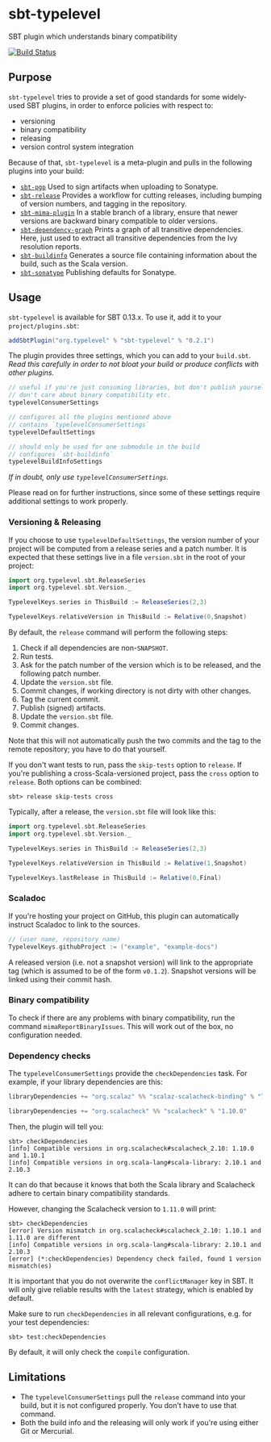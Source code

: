 sbt-typelevel
=============

SBT plugin which understands binary compatibility

[![Build Status](https://secure.travis-ci.org/typelevel/sbt-typelevel.png?branch=master)](http://travis-ci.org/typelevel/sbt-typelevel)


Purpose
-------

`sbt-typelevel` tries to provide a set of good standards for some widely-used SBT plugins, in order to enforce policies with respect to:
* versioning
* binary compatibility
* releasing
* version control system integration

Because of that, `sbt-typelevel` is a meta-plugin and pulls in the following plugins into your build:
* [`sbt-pgp`](https://github.com/sbt/sbt-pgp)
  Used to sign artifacts when uploading to Sonatype.
* [`sbt-release`](https://github.com/sbt/sbt-release/)
  Provides a workflow for cutting releases, including bumping of version numbers, and tagging in the repository.
* [`sbt-mima-plugin`](https://github.com/typesafehub/migration-manager)
  In a stable branch of a library, ensure that newer versions are backward binary compatible to older versions.
* [`sbt-dependency-graph`](https://github.com/jrudolph/sbt-dependency-graph)
  Prints a graph of all transitive dependencies. Here, just used to extract all transitive dependencies from the Ivy resolution reports.
* [`sbt-buildinfo`](https://github.com/sbt/sbt-buildinfo)
  Generates a source file containing information about the build, such as the Scala version.
* [`sbt-sonatype`](https://github.com/xerial/sbt-sonatype)
  Publishing defaults for Sonatype.


Usage
-----

`sbt-typelevel` is available for SBT 0.13.x. To use it, add it to your `project/plugins.sbt`:

```scala
addSbtPlugin("org.typelevel" % "sbt-typelevel" % "0.2.1")
```


The plugin provides three settings, which you can add to your `build.sbt`. *Read this carefully in order to not bloat your build or produce conflicts with other plugins.*

```scala
// useful if you're just consuming libraries, but don't publish yourself,
// don't care about binary compatibility etc.
typelevelConsumerSettings

// configures all the plugins mentioned above
// contains `typelevelConsumerSettings`
typelevelDefaultSettings

// should only be used for one submodule in the build
// configures `sbt-buildinfo`
typelevelBuildInfoSettings
```

*If in doubt, only use `typelevelConsumerSettings`.*

Please read on for further instructions, since some of these settings require additional settings to work properly.

### Versioning & Releasing

If you choose to use `typelevelDefaultSettings`, the version number of your project will be computed from a release series and a patch number. It is expected that these settings live in a file `version.sbt` in the root of your project:

```scala
import org.typelevel.sbt.ReleaseSeries
import org.typelevel.sbt.Version._

TypelevelKeys.series in ThisBuild := ReleaseSeries(2,3)

TypelevelKeys.relativeVersion in ThisBuild := Relative(0,Snapshot)
```

By default, the `release` command will perform the following steps:

1. Check if all dependencies are non-`SNAPSHOT`.
2. Run tests.
3. Ask for the patch number of the version which is to be released, and the following patch number.
4. Update the `version.sbt` file.
5. Commit changes, if working directory is not dirty with other changes.
6. Tag the current commit.
7. Publish (signed) artifacts.
8. Update the `version.sbt` file.
9. Commit changes.

Note that this will not automatically push the two commits and the tag to the remote repository; you have to do that yourself.

If you don't want tests to run, pass the `skip-tests` option to `release`. If you're publishing a cross-Scala-versioned project, pass the `cross` option to `release`. Both options can be combined:

```
sbt> release skip-tests cross
```

Typically, after a release, the `version.sbt` file will look like this:

```scala
import org.typelevel.sbt.ReleaseSeries
import org.typelevel.sbt.Version._

TypelevelKeys.series in ThisBuild := ReleaseSeries(2,3)

TypelevelKeys.relativeVersion in ThisBuild := Relative(1,Snapshot)

TypelevelKeys.lastRelease in ThisBuild := Relative(0,Final)
```

### Scaladoc

If you're hosting your project on GitHub, this plugin can automatically instruct Scaladoc to link to the sources.

```scala
// (user name, repository name)
TypelevelKeys.githubProject := ("example", "example-docs")
```

A released version (i.e. not a snapshot version) will link to the appropriate tag (which is assumed to be of the form `v0.1.2`).
Snapshot versions will be linked using their commit hash.

### Binary compatibility

To check if there are any problems with binary compatibility, run the command `mimaReportBinaryIssues`. This will work out of the box, no configuration needed.

### Dependency checks

The `typelevelConsumerSettings` provide the `checkDependencies` task. For example, if your library dependencies are this:

```scala
libraryDependencies += "org.scalaz" %% "scalaz-scalacheck-binding" % "7.0.5"

libraryDependencies += "org.scalacheck" %% "scalacheck" % "1.10.0"
```

Then, the plugin will tell you:

```
sbt> checkDependencies
[info] Compatible versions in org.scalacheck#scalacheck_2.10: 1.10.0 and 1.10.1
[info] Compatible versions in org.scala-lang#scala-library: 2.10.1 and 2.10.3
```

It can do that because it knows that both the Scala library and Scalacheck adhere to certain binary compatibility standards.

However, changing the Scalacheck version to `1.11.0` will print:

```
sbt> checkDependencies
[error] Version mismatch in org.scalacheck#scalacheck_2.10: 1.10.1 and 1.11.0 are different
[info] Compatible versions in org.scala-lang#scala-library: 2.10.1 and 2.10.3
[error] (*:checkDependencies) Dependency check failed, found 1 version mismatch(es)
```

It is important that you do not overwrite the `conflictManager` key in SBT. It will only give reliable results with the `latest` strategy, which is enabled by default.

Make sure to run `checkDependencies` in all relevant configurations, e.g. for your test dependencies:

```
sbt> test:checkDependencies
```

By default, it will only check the `compile` configuration.


Limitations
-----------

* The `typelevelConsumerSettings` pull the `release` command into your build, but it is not configured properly. You don't have to use that command.
* Both the build info and the releasing will only work if you're using either Git or Mercurial.
